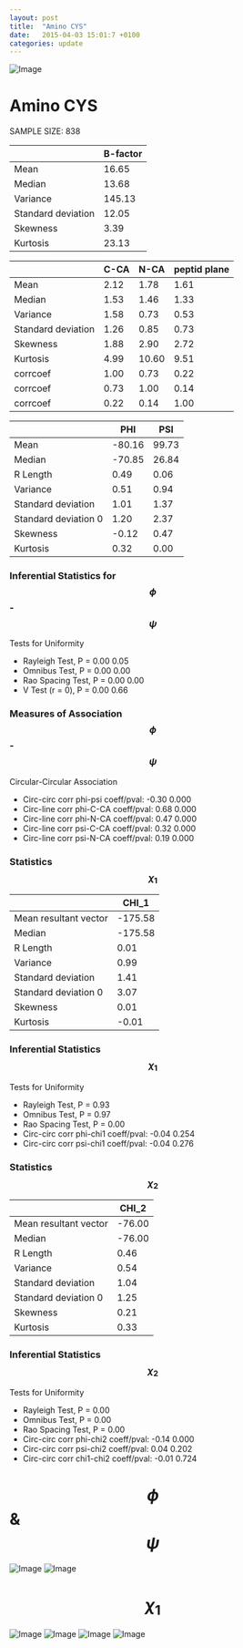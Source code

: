 ```yaml
---
layout: post
title:  "Amino CYS"
date:   2015-04-03 15:01:7 +0100
categories: update
---
```

<script src="https://cdnjs.cloudflare.com/ajax/libs/mathjax/2.7.0/MathJax.js?config=TeX-AMS-MML_HTMLorMML" type="text/javascript"></script>

![Image](../../../../../images/aadensity.png)

# Amino CYS


 SAMPLE SIZE: 838
 
 
 
|     | B-factor |
| --- | --- |
| Mean | 16.65 |
| Median | 13.68 |
| Variance | 145.13 |
| Standard deviation | 12.05 |
| Skewness | 3.39 |
| Kurtosis | 23.13 |
 
 
 

|     | C-CA | N-CA | peptid plane |
| --- | --- | --- | --- |
| Mean | 2.12 | 1.78 | 1.61 |
| Median | 1.53 | 1.46 | 1.33 |
| Variance | 1.58 | 0.73 | 0.53 |
| Standard deviation | 1.26 | 0.85 | 0.73 |
| Skewness | 1.88 | 2.90 | 2.72 |
| Kurtosis | 4.99 | 10.60 | 9.51 |
| corrcoef | 1.00 | 0.73 | 0.22 |
| corrcoef | 0.73 | 1.00 | 0.14 |
| corrcoef | 0.22 | 0.14 | 1.00 |
 
 
 

|     | PHI | PSI |
| --- | --- | --- |
| Mean | -80.16 | 99.73 |
| Median | -70.85 | 26.84 |
| R Length | 0.49 | 0.06 |
| Variance | 0.51 | 0.94 |
| Standard deviation | 1.01 | 1.37 |
| Standard deviation 0 | 1.20 | 2.37 |
| Skewness | -0.12 | 0.47 |
| Kurtosis | 0.32 | 0.00 |

### Inferential Statistics for $$\phi$$-$$\psi$$ 

Tests for Uniformity

- Rayleigh Test, P = 0.00 0.05
- Omnibus Test,  P = 0.00 0.00
- Rao Spacing Test,  P = 0.00 0.00
- V Test (r = 0),  P = 0.00 0.66
### Measures of Association $$\phi$$-$$\psi$$

Circular-Circular Association
- Circ-circ corr phi-psi coeff/pval:	-0.30	 0.000
- Circ-line corr phi-C-CA coeff/pval:	0.68	 0.000
- Circ-line corr phi-N-CA coeff/pval:	0.47	 0.000
- Circ-line corr psi-C-CA coeff/pval:	0.32	 0.000
- Circ-line corr psi-N-CA coeff/pval:	0.19	 0.000
### Statistics $$\chi_1$$

|     | CHI_1 |
| --- | --- |
| Mean resultant vector | -175.58 |
| Median | -175.58 | 
| R Length | 0.01 | 
| Variance | 0.99 | 
| Standard deviation | 1.41 |
| Standard deviation 0| 3.07 |
| Skewness | 0.01 |
| Kurtosis | -0.01 |

 

### Inferential Statistics $$\chi_1$$
Tests for Uniformity

- Rayleigh Test, 	 P = 0.93
- Omnibus Test, 	 P = 0.97
- Rao Spacing Test, 	 P = 0.00
- Circ-circ corr phi-chi1 coeff/pval:	-0.04	 0.254
- Circ-circ corr psi-chi1 coeff/pval:	-0.04	 0.276

 

### Statistics $$\chi_2$$

|     | CHI_2 |
| --- | --- |
| Mean resultant vector | -76.00 |
| Median | -76.00 |
| R Length | 0.46 |
| Variance | 0.54 |
| Standard deviation | 1.04 |
| Standard deviation 0 | 1.25 |
| Skewness | 0.21 |
| Kurtosis | 0.33 |


### Inferential Statistics $$\chi_2$$ 

Tests for Uniformity

- Rayleigh Test, 	 P = 0.00
- Omnibus Test, 	 P = 0.00
- Rao Spacing Test, 	 P = 0.00
- Circ-circ corr phi-chi2 coeff/pval:	-0.14	 0.000
- Circ-circ corr psi-chi2 coeff/pval:	0.04	 0.202
- Circ-circ corr chi1-chi2 coeff/pval:	-0.01	 0.724



# $$\phi$$ & $$\psi$$
![Image](../../../../../images/CYS_Rama_phipsi.jpg)
![Image](../../../../../images/CYS_Rama_phipsiGrad.jpg)


# $$\chi_1$$
![Image](../../../../../images/CYS_Rama_phichi1.jpg)
![Image](../../../../../images/CYS_Rama_Grad_psichi1.jpg)
![Image](../../../../../images/CYS_Rama_psichi1.jpg)
![Image](../../../../../images/CYS_Rama_Grad_phichi1.jpg)
